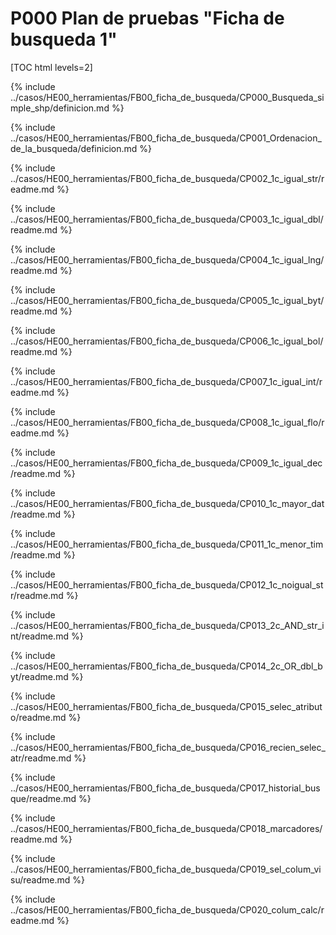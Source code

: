 
# P000 Plan de pruebas "Ficha de busqueda 1"

[TOC html levels=2]

{% include ../casos/HE00_herramientas/FB00_ficha_de_busqueda/CP000_Busqueda_simple_shp/definicion.md %}

{% include ../casos/HE00_herramientas/FB00_ficha_de_busqueda/CP001_Ordenacion_de_la_busqueda/definicion.md %}

{% include ../casos/HE00_herramientas/FB00_ficha_de_busqueda/CP002_1c_igual_str/readme.md %}

{% include ../casos/HE00_herramientas/FB00_ficha_de_busqueda/CP003_1c_igual_dbl/readme.md %}

{% include ../casos/HE00_herramientas/FB00_ficha_de_busqueda/CP004_1c_igual_lng/readme.md %}

{% include ../casos/HE00_herramientas/FB00_ficha_de_busqueda/CP005_1c_igual_byt/readme.md %}

{% include ../casos/HE00_herramientas/FB00_ficha_de_busqueda/CP006_1c_igual_bol/readme.md %}

{% include ../casos/HE00_herramientas/FB00_ficha_de_busqueda/CP007_1c_igual_int/readme.md %}

{% include ../casos/HE00_herramientas/FB00_ficha_de_busqueda/CP008_1c_igual_flo/readme.md %}

{% include ../casos/HE00_herramientas/FB00_ficha_de_busqueda/CP009_1c_igual_dec/readme.md %}

{% include ../casos/HE00_herramientas/FB00_ficha_de_busqueda/CP010_1c_mayor_dat/readme.md %}

{% include ../casos/HE00_herramientas/FB00_ficha_de_busqueda/CP011_1c_menor_tim/readme.md %}

{% include ../casos/HE00_herramientas/FB00_ficha_de_busqueda/CP012_1c_noigual_str/readme.md %}

{% include ../casos/HE00_herramientas/FB00_ficha_de_busqueda/CP013_2c_AND_str_int/readme.md %}

{% include ../casos/HE00_herramientas/FB00_ficha_de_busqueda/CP014_2c_OR_dbl_byt/readme.md %}

{% include ../casos/HE00_herramientas/FB00_ficha_de_busqueda/CP015_selec_atributo/readme.md %}

{% include ../casos/HE00_herramientas/FB00_ficha_de_busqueda/CP016_recien_selec_atr/readme.md %}

{% include ../casos/HE00_herramientas/FB00_ficha_de_busqueda/CP017_historial_busque/readme.md %}

{% include ../casos/HE00_herramientas/FB00_ficha_de_busqueda/CP018_marcadores/readme.md %}

{% include ../casos/HE00_herramientas/FB00_ficha_de_busqueda/CP019_sel_colum_visu/readme.md %}

{% include ../casos/HE00_herramientas/FB00_ficha_de_busqueda/CP020_colum_calc/readme.md %}

